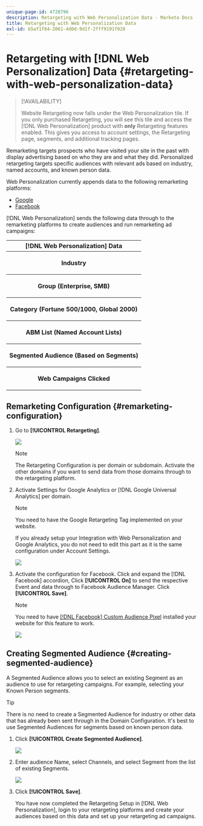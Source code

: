 ```yaml
---
unique-page-id: 4720796
description: Retargeting with Web Personalization Data - Marketo Docs - Product Documentation
title: Retargeting with Web Personalization Data
exl-id: b5af1f84-2061-4d0d-9d1f-2fff9191f028
---
```

# Retargeting with [!DNL Web Personalization] Data {#retargeting-with-web-personalization-data}

>[!AVAILABILITY]
>
>Website Retargeting now falls under the Web Personalization tile. If you only purchased Retargeting, you will see this tile and access the [!DNL Web Personalization] product with **only** Retargeting features enabled. This gives you access to account settings, the Retargeting page, segments, and additional tracking pages.

Remarketing targets prospects who have visited your site in the past with display advertising based on who they are and what they did. Personalized retargeting targets specific audiences with relevant ads based on industry, named accounts, and known person data.

Web Personalization currently appends data to the following remarketing platforms:

* [Google](/help/marketo/product-docs/web-personalization/website-retargeting/personalized-remarketing-in-google.md)
* [Facebook](/help/marketo/product-docs/web-personalization/website-retargeting/personalized-remarketing-in-facebook.md)

[!DNL Web Personalization] sends the following data through to the remarketing platforms to create audiences and run remarketing ad campaigns:

<table> 
 <tbody> 
  <tr> 
   <th colspan="1">[!DNL Web Personalization] Data</th> 
  </tr> 
  <tr> 
   <th><p>Industry</p></th> 
  </tr> 
  <tr> 
   <th><p>Group (Enterprise, SMB)</p></th> 
  </tr> 
  <tr> 
   <th><p>Category (Fortune 500/1000, Global 2000)</p></th> 
  </tr> 
  <tr> 
   <th><p>ABM List (Named Account Lists)</p></th> 
  </tr> 
  <tr> 
   <th><p>Segmented Audience (Based on Segments)</p></th> 
  </tr> 
  <tr> 
   <th><p>Web Campaigns Clicked</p></th> 
  </tr> 
 </tbody> 
</table>

## Remarketing Configuration {#remarketing-configuration}

1. Go to **[!UICONTROL Retargeting]**.

   ![](assets/one.png)

   >[!NOTE]
   >
   >The Retargeting Configuration is per domain or subdomain. Activate the other domains if you want to send data from those domains through to the retargeting platform.

1. Activate Settings for Google Analytics or [!DNL Google Universal Analytics] per domain.

   >[!NOTE]
   >
   >You need to have the Google Retargeting Tag implemented on your website.
   >
   >If you already setup your Integration with Web Personalization and Google Analytics, you do not need to edit this part as it is the same configuration under Account Settings.

   ![](assets/two.png)

1. Activate the configuration for Facebook. Click and expand the [!DNL Facebook] accordion, Click **[!UICONTROL On]** to send the respective Event and data through to Facebook Audience Manager. Click **[!UICONTROL Save]**.

   >[!NOTE]
   >
   >You need to have [[!DNL Facebook] Custom Audience Pixel](https://developers.facebook.com/docs/ads-for-websites/website-custom-audiences/getting-started#install-the-pixel) installed your website for this feature to work.

   ![](assets/three.png)

## Creating Segmented Audience {#creating-segmented-audience}

A Segmented Audience allows you to select an existing Segment as an audience to use for retargeting campaigns. For example, selecting your Known Person segments.

>[!TIP]
>
>There is no need to create a Segmented Audience for industry or other data that has already been sent through in the Domain Configuration. It's best to use Segmented Audiences for segments based on known person data.

1. Click **[!UICONTROL Create Segmented Audience]**.

   ![](assets/image2015-1-15-16-3a36-3a38.png)

1. Enter audience Name, select Channels, and select Segment from the list of existing Segments.

   ![](assets/image2015-1-15-16-3a40-3a17.png)

1. Click **[!UICONTROL Save]**.

   You have now completed the Retargeting Setup in [!DNL Web Personalization], login to your retargeting platforms and create your audiences based on this data and set up your retargeting ad campaigns.

